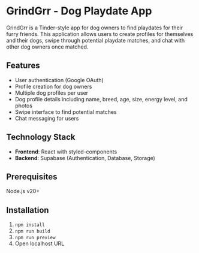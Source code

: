 # GrindGrr - Dog Playdate App

GrindGrr is a Tinder-style app for dog owners to find playdates for their furry friends. This application allows users to create profiles for themselves and their dogs, swipe through potential playdate matches, and chat with other dog owners once matched.

## Features

- User authentication (Google OAuth)
- Profile creation for dog owners
- Multiple dog profiles per user
- Dog profile details including name, breed, age, size, energy level, and photos
- Swipe interface to find potential matches
- Chat messaging for users

## Technology Stack

- **Frontend**: React with styled-components
- **Backend**: Supabase (Authentication, Database, Storage)

## Prerequisites

Node.js v20+

## Installation

1. `npm install`
2. `npm run build`
3. `npm run preview`
4. Open localhost URL
